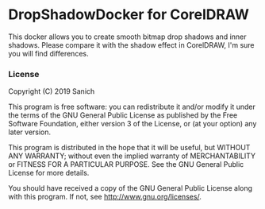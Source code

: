 # DropShadowDocker for CorelDRAW

This docker allows you to create smooth bitmap drop shadows and inner shadows. Please compare it with the shadow effect in CorelDRAW, I'm sure you will find differences.

### License

Copyright (C) 2019 Sanich

This program is free software: you can redistribute it and/or modify
it under the terms of the GNU General Public License as published by
the Free Software Foundation, either version 3 of the License, or
(at your option) any later version.

This program is distributed in the hope that it will be useful,
but WITHOUT ANY WARRANTY; without even the implied warranty of
MERCHANTABILITY or FITNESS FOR A PARTICULAR PURPOSE.  See the
GNU General Public License for more details.

You should have received a copy of the GNU General Public License
along with this program.  If not, see http://www.gnu.org/licenses/.
